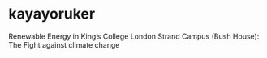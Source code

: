 # kayayoruker
Renewable Energy in King’s College London Strand Campus (Bush House): The Fight against climate change
